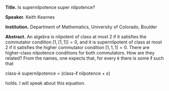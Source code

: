 **Title.** Is supernilpotence super nilpotence?

**Speaker.** Keith Kearnes

**Institution.** Department of Mathematics, University of Colorado, Boulder

**Abstract.**
An algebra is nilpotent of class at most $2$ if it satisfies the commutator condition $[1,[1,1]]=0$, and it is supernilpotent of class at most $2$ if it satisfies the higher commutator condition $[1,1,1]=0$. There are higher-class nilpotence conditions for both commutators. How are they related?  From the names, one expects that, for every $k$ there is some $\ell$ such that

class-$k$ supernilpotence = (class-$\ell$ nilpotence + $\varepsilon$)

holds. I will speak about this equation.
